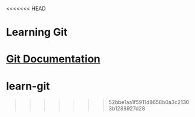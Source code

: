 <<<<<<< HEAD
# Learning Git

[Git Documentation](https://git-scm.com/doc)
=======
# learn-git
>>>>>>> 52bbe1aa1f5911d8658b0a3c21303b1288927d28
